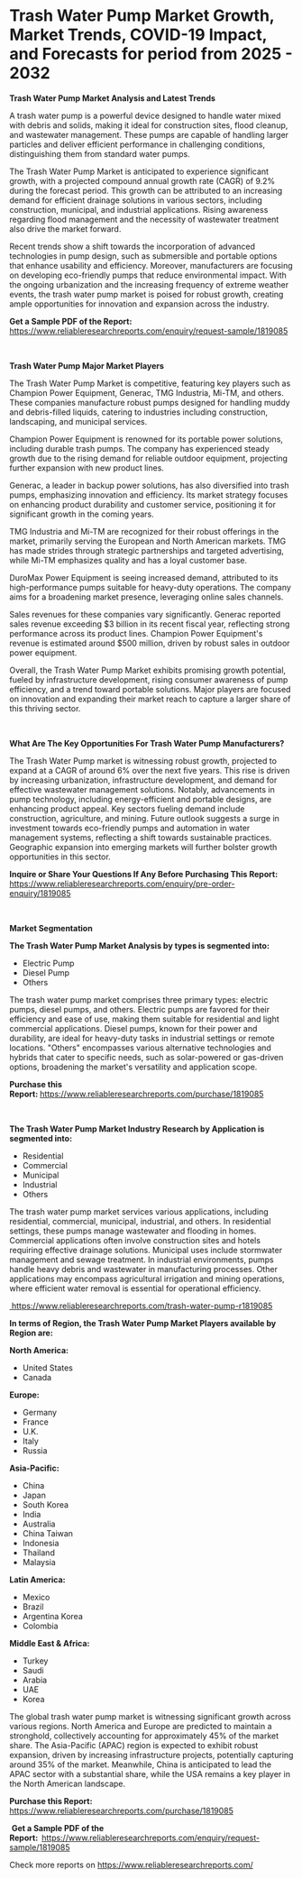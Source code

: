 <p><h1>Trash Water Pump Market Growth, Market Trends, COVID-19 Impact, and Forecasts for period from 2025 - 2032</h1></p><p><strong>Trash Water Pump Market Analysis and Latest Trends</strong></p>
<p><p>A trash water pump is a powerful device designed to handle water mixed with debris and solids, making it ideal for construction sites, flood cleanup, and wastewater management. These pumps are capable of handling larger particles and deliver efficient performance in challenging conditions, distinguishing them from standard water pumps.</p><p>The Trash Water Pump Market is anticipated to experience significant growth, with a projected compound annual growth rate (CAGR) of 9.2% during the forecast period. This growth can be attributed to an increasing demand for efficient drainage solutions in various sectors, including construction, municipal, and industrial applications. Rising awareness regarding flood management and the necessity of wastewater treatment also drive the market forward.</p><p>Recent trends show a shift towards the incorporation of advanced technologies in pump design, such as submersible and portable options that enhance usability and efficiency. Moreover, manufacturers are focusing on developing eco-friendly pumps that reduce environmental impact. With the ongoing urbanization and the increasing frequency of extreme weather events, the trash water pump market is poised for robust growth, creating ample opportunities for innovation and expansion across the industry.</p></p>
<p><strong>Get a Sample PDF of the Report:&nbsp;</strong> <a href="https://www.reliableresearchreports.com/enquiry/request-sample/1819085?utm_campaign=2201&utm_medium=2&utm_source=Github&utm_content=ia&utm_term=18022025&utm_id=trash-water-pump">https://www.reliableresearchreports.com/enquiry/request-sample/1819085</a></p>
<p>&nbsp;</p>
<p><strong>Trash Water Pump Major Market Players</strong></p>
<p><p>The Trash Water Pump Market is competitive, featuring key players such as Champion Power Equipment, Generac, TMG Industria, Mi-TM, and others. These companies manufacture robust pumps designed for handling muddy and debris-filled liquids, catering to industries including construction, landscaping, and municipal services.</p><p>Champion Power Equipment is renowned for its portable power solutions, including durable trash pumps. The company has experienced steady growth due to the rising demand for reliable outdoor equipment, projecting further expansion with new product lines.</p><p>Generac, a leader in backup power solutions, has also diversified into trash pumps, emphasizing innovation and efficiency. Its market strategy focuses on enhancing product durability and customer service, positioning it for significant growth in the coming years.</p><p>TMG Industria and Mi-TM are recognized for their robust offerings in the market, primarily serving the European and North American markets. TMG has made strides through strategic partnerships and targeted advertising, while Mi-TM emphasizes quality and has a loyal customer base.</p><p>DuroMax Power Equipment is seeing increased demand, attributed to its high-performance pumps suitable for heavy-duty operations. The company aims for a broadening market presence, leveraging online sales channels.</p><p>Sales revenues for these companies vary significantly. Generac reported sales revenue exceeding $3 billion in its recent fiscal year, reflecting strong performance across its product lines. Champion Power Equipment's revenue is estimated around $500 million, driven by robust sales in outdoor power equipment.</p><p>Overall, the Trash Water Pump Market exhibits promising growth potential, fueled by infrastructure development, rising consumer awareness of pump efficiency, and a trend toward portable solutions. Major players are focused on innovation and expanding their market reach to capture a larger share of this thriving sector.</p></p>
<p>&nbsp;</p>
<p><strong>What Are The Key Opportunities For Trash Water Pump Manufacturers?</strong></p>
<p><p>The Trash Water Pump market is witnessing robust growth, projected to expand at a CAGR of around 6% over the next five years. This rise is driven by increasing urbanization, infrastructure development, and demand for effective wastewater management solutions. Notably, advancements in pump technology, including energy-efficient and portable designs, are enhancing product appeal. Key sectors fueling demand include construction, agriculture, and mining. Future outlook suggests a surge in investment towards eco-friendly pumps and automation in water management systems, reflecting a shift towards sustainable practices. Geographic expansion into emerging markets will further bolster growth opportunities in this sector.</p></p>
<p><strong>Inquire or Share Your Questions If Any Before Purchasing This Report:</strong> <a href="https://www.reliableresearchreports.com/enquiry/pre-order-enquiry/1819085?utm_campaign=2201&utm_medium=2&utm_source=Github&utm_content=ia&utm_term=18022025&utm_id=trash-water-pump">https://www.reliableresearchreports.com/enquiry/pre-order-enquiry/1819085</a></p>
<p>&nbsp;</p>
<p><strong>Market Segmentation</strong></p>
<p><strong>The Trash Water Pump Market Analysis by types is segmented into:</strong></p>
<p><ul><li>Electric Pump</li><li>Diesel Pump</li><li>Others</li></ul></p>
<p><p>The trash water pump market comprises three primary types: electric pumps, diesel pumps, and others. Electric pumps are favored for their efficiency and ease of use, making them suitable for residential and light commercial applications. Diesel pumps, known for their power and durability, are ideal for heavy-duty tasks in industrial settings or remote locations. "Others" encompasses various alternative technologies and hybrids that cater to specific needs, such as solar-powered or gas-driven options, broadening the market's versatility and application scope.</p></p>
<p><strong>Purchase this Report:&nbsp;</strong><a href="https://www.reliableresearchreports.com/purchase/1819085?utm_campaign=2201&utm_medium=2&utm_source=Github&utm_content=ia&utm_term=18022025&utm_id=trash-water-pump">https://www.reliableresearchreports.com/purchase/1819085</a></p>
<p>&nbsp;</p>
<p><strong>The Trash Water Pump Market Industry Research by Application is segmented into:</strong></p>
<p><ul><li>Residential</li><li>Commercial</li><li>Municipal</li><li>Industrial</li><li>Others</li></ul></p>
<p><p>The trash water pump market services various applications, including residential, commercial, municipal, industrial, and others. In residential settings, these pumps manage wastewater and flooding in homes. Commercial applications often involve construction sites and hotels requiring effective drainage solutions. Municipal uses include stormwater management and sewage treatment. In industrial environments, pumps handle heavy debris and wastewater in manufacturing processes. Other applications may encompass agricultural irrigation and mining operations, where efficient water removal is essential for operational efficiency.</p></p>
<p><a href="https://www.reliableresearchreports.com/trash-water-pump-r1819085?utm_campaign=2201&utm_medium=2&utm_source=Github&utm_content=ia&utm_term=18022025&utm_id=trash-water-pump">&nbsp;https://www.reliableresearchreports.com/trash-water-pump-r1819085</a></p>
<p><strong>In terms of Region, the Trash Water Pump Market Players available by Region are:</strong></p>
<p>
    <p> <strong> North America: </strong>
        <ul>
            <li>United States</li>
            <li>Canada</li>
        </ul>
        </p> 
    <p> <strong> Europe: </strong>
        <ul>
            <li>Germany</li>
            <li>France</li>
            <li>U.K.</li>
            <li>Italy</li>
            <li>Russia</li>
        </ul>
        </p> 
    <p> <strong> Asia-Pacific: </strong>
        <ul>
            <li>China</li>
            <li>Japan</li>
            <li>South Korea</li>
            <li>India</li>
            <li>Australia</li>
            <li>China Taiwan</li>
            <li>Indonesia</li>
            <li>Thailand</li>
            <li>Malaysia</li>
        </ul>
        </p> 
    <p> <strong> Latin America: </strong>
        <ul>
            <li>Mexico</li>
            <li>Brazil</li>
            <li>Argentina Korea</li>
            <li>Colombia</li>
        </ul>
        </p> 
    <p> <strong> Middle East & Africa: </strong>
        <ul>
            <li>Turkey</li>
            <li>Saudi</li>
            <li>Arabia</li>
            <li>UAE</li>
            <li>Korea</li>
        </ul>
    </p>
    </p>
<p><p>The global trash water pump market is witnessing significant growth across various regions. North America and Europe are predicted to maintain a stronghold, collectively accounting for approximately 45% of the market share. The Asia-Pacific (APAC) region is expected to exhibit robust expansion, driven by increasing infrastructure projects, potentially capturing around 35% of the market. Meanwhile, China is anticipated to lead the APAC sector with a substantial share, while the USA remains a key player in the North American landscape.</p></p>
<p><strong>Purchase this Report: </strong><a href="https://www.reliableresearchreports.com/purchase/1819085?utm_campaign=2201&utm_medium=2&utm_source=Github&utm_content=ia&utm_term=18022025&utm_id=trash-water-pump">https://www.reliableresearchreports.com/purchase/1819085</a></p>
<p>&nbsp;<strong>Get a Sample PDF of the Report:&nbsp;&nbsp;</strong><a href="https://www.reliableresearchreports.com/enquiry/request-sample/1819085?utm_campaign=2201&utm_medium=2&utm_source=Github&utm_content=ia&utm_term=18022025&utm_id=trash-water-pump">https://www.reliableresearchreports.com/enquiry/request-sample/1819085</a></p>
<p><strong></strong></p>
<p>Check more reports on <a href="https://www.reliableresearchreports.com/?utm_campaign=2201&utm_medium=2&utm_source=Github&utm_content=ia&utm_term=18022025&utm_id=trash-water-pump">https://www.reliableresearchreports.com/</a></p>